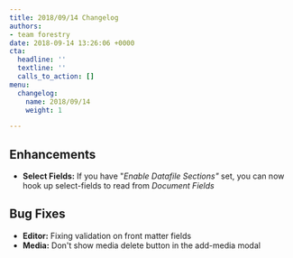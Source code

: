 ```yaml
---
title: 2018/09/14 Changelog
authors:
- team forestry
date: 2018-09-14 13:26:06 +0000
cta:
  headline: ''
  textline: ''
  calls_to_action: []
menu:
  changelog:
    name: 2018/09/14
    weight: 1

---
```

## Enhancements

* **Select Fields:** If you have "_Enable Datafile Sections"_ set, you can now hook up select-fields to read from _Document Fields_

## Bug Fixes

* **Editor:** Fixing validation on front matter fields
* **Media:** Don't show media delete button in the add-media modal